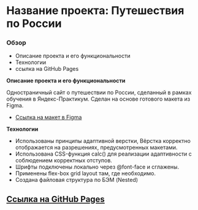 # Название проекта: Путешествия по России

### Обзор
* Описание проекта и его функциональности
* Технологии
* ссылка на GitHub Pages

**Описание проекта и его функциональности**

Одностраничный сайт о путешествии по России, сделанный в рамках обучения в Яндекс-Практикум.
Сделан на основе готового макета из Figma.

* [Ссылка на макет в Figma](https://www.figma.com/file/5S2WSbEFL6awjVWJ0NWL8Q/Sprint-3_-Russia-_-desktop-mobile?node-id=28503%3A0)

**Технологии**

* Использованы принципы адаптивной верстки, Вёрстка корректно отображается на разрешениях, предусмотренных макетами.
* Использована CSS-функция calc() для реализации адаптивности с соблюдением корректных отступов.
* Шрифты подключены локально через @font-face и сглажены.
* Применены flex-box grid layout там, где необходимо.
* Создана файловая структура по БЭМ (Nested)

## [Ссылка на GitHub Pages](https://danakun.github.io/russian-travel/)
